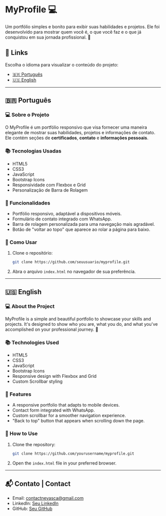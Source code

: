# MyProfile 💻

Um portfólio simples e bonito para exibir suas habilidades e projetos. Ele foi desenvolvido para mostrar quem você é, o que você faz e o que já conquistou em sua jornada profissional. 🌟

## 🚀 Links

Escolha o idioma para visualizar o conteúdo do projeto:

- [🇧🇷 Português](#português)
- [🇺🇸 English](#english)

---

## 🇧🇷 Português

### 💻 Sobre o Projeto
O MyProfile é um portfólio responsivo que visa fornecer uma maneira elegante de mostrar suas habilidades, projetos e informações de contato. Ele contém seções de **certificados**, **contato** e **informações pessoais**.

### 📚 Tecnologias Usadas
- HTML5
- CSS3
- JavaScript
- Bootstrap Icons
- Responsividade com Flexbox e Grid
- Personalização de Barra de Rolagem

### 🎨 Funcionalidades
- Portfólio responsivo, adaptável a dispositivos móveis.
- Formulário de contato integrado com WhatsApp.
- Barra de rolagem personalizada para uma navegação mais agradável.
- Botão de "voltar ao topo" que aparece ao rolar a página para baixo.

### 🔧 Como Usar
1. Clone o repositório:
   ```bash
   git clone https://github.com/seuusuario/myprofile.git
   ```
2. Abra o arquivo `index.html` no navegador de sua preferência.

---

## 🇺🇸 English

### 💻 About the Project
MyProfile is a simple and beautiful portfolio to showcase your skills and projects. It's designed to show who you are, what you do, and what you've accomplished on your professional journey. 🌟

### 📚 Technologies Used
- HTML5
- CSS3
- JavaScript
- Bootstrap Icons
- Responsive design with Flexbox and Grid
- Custom Scrollbar styling

### 🎨 Features
- A responsive portfolio that adapts to mobile devices.
- Contact form integrated with WhatsApp.
- Custom scrollbar for a smoother navigation experience.
- "Back to top" button that appears when scrolling down the page.

### 🔧 How to Use
1. Clone the repository:
   ```bash
   git clone https://github.com/yourusername/myprofile.git
   ```
2. Open the `index.html` file in your preferred browser.

---

## 📬 Contato | Contact

- Email: contactnevasca@gmail.com
- LinkedIn: [Seu LinkedIn](https://www.linkedin.com/in/lucas-merini-flores-b85197300/)
- GitHub: [Seu GitHub](https://github.com/lucasmeriniflores)
